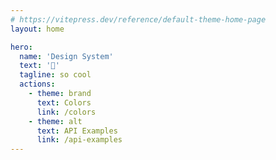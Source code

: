 ```yaml
---
# https://vitepress.dev/reference/default-theme-home-page
layout: home

hero:
  name: 'Design System'
  text: '🎋'
  tagline: so cool
  actions:
    - theme: brand
      text: Colors
      link: /colors
    - theme: alt
      text: API Examples
      link: /api-examples
---
```

